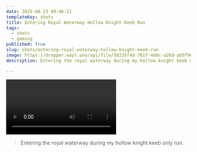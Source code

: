 ```yaml
---
date: 2025-08-23 09:46:21
templateKey: shots
title: Entering Royal Waterway Hollow Knight Keeb Run
tags:
  - shots
  - gaming
published: True
slug: shots/entering-royal-waterway-hollow-knight-keeb-run
image: https://dropper.wayl.one/api/file/58235f4d-701f-4ddc-a26d-ab5f9e0bdbfc.mp4
description: Entering the royal waterway during my hollow knight keeb only run.

---
```


![entering royal waterway hollow knight keeb run](https://dropper.wayl.one/api/file/58235f4d-701f-4ddc-a26d-ab5f9e0bdbfc.mp4)

> Entering the royal waterway during my hollow knight keeb only run.

